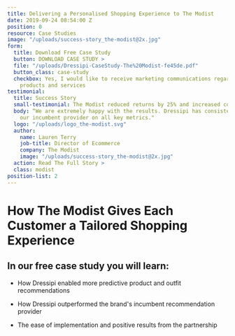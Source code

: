```yaml
---
title: Delivering a Personalised Shopping Experience to The Modist
date: 2019-09-24 08:54:00 Z
position: 0
resource: Case Studies
image: "/uploads/success-story_the-modist@2x.jpg"
form:
  title: Download Free Case Study
  button: DOWNLOAD CASE STUDY >
  file: "/uploads/Dressipi-CaseStudy-The%20Modist-fe45de.pdf"
  button_class: case-study
  checkbox: Yes, I would like to receive marketing communications regarding Dressipi
    products and services
testimonial:
  title: Success Story
  small-testimonial: The Modist reduced returns by 25% and increased conversion by 11%
  body: “We are extremely happy with the results. Dressipi has consistently outperformed
    our incumbent provider on all key metrics."
  logo: "/uploads/logo_the-modist.svg"
  author:
    name: Lauren Terry
    job-title: Director of Ecommerce
    company: The Modist
    image: "/uploads/success-story_the-modist@2x.jpg"
  action: Read The Full Story >
  class: modist
position-list: 2
---
```


# How The Modist Gives Each Customer a Tailored Shopping Experience

## In our free case study you will learn:

- How Dressipi enabled more predictive product and outfit recommendations

- How Dressipi outperformed the brand's incumbent recommendation provider

- The ease of implementation and positive results from the partnership